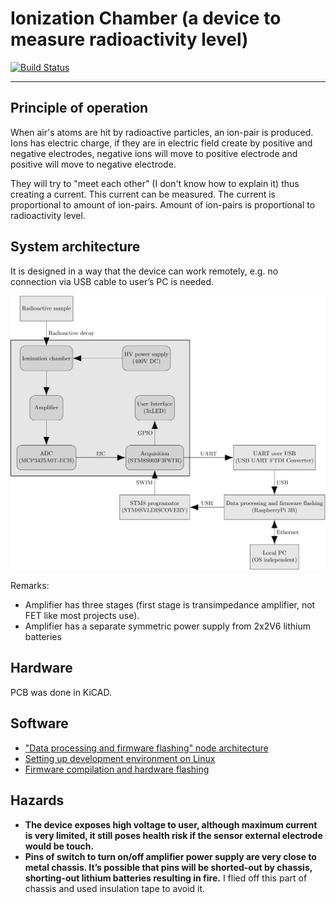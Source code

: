 # Ionization Chamber (a device to measure radioactivity level)

[![Build Status](https://travis-ci.com/RobertGawron/IonizationChamber.svg?branch=master)](https://travis-ci.com/RobertGawron/IonizationChamber)

---

## Principle of operation

When air's atoms are hit by radioactive particles, an ion-pair is produced. Ions has electric charge, if they are in electric field create by positive and negative electrodes, negative ions will move to positive electrode and positive will move to negative electrode.

They will try to "meet each other" (I don't know how to explain it) thus creating a current. This current can be measured. The current is proportional to amount of ion-pairs. Amount of ion-pairs is proportional to radioactivity level.

## System architecture

It is designed in a way that the device can work remotely, e.g. no connection via USB cable to user’s PC is needed.

![architecture](https://raw.githubusercontent.com/RobertGawron/IonizationChamber/master/documentation/diagrams/ArchitectureOverview-1.png)

Remarks:
* Amplifier has three stages (first stage is transimpedance amplifier, not FET like most projects use). 
* Amplifier has a separate symmetric power supply from 2x2V6 lithium batteries


## Hardware

PCB was done in KiCAD.


## Software
* ["Data processing and firmware flashing" node architecture
](https://github.com/RobertGawron/IonizationChamber/wiki/%22Data-processing-and-firmware-flashing%22-node-architecture
)
* [Setting up development environment on Linux
](https://github.com/RobertGawron/IonizationChamber/wiki/Setting-up-development-environment-on-Linux) 
* [Firmware compilation and hardware flashing
](https://github.com/RobertGawron/IonizationChamber/wiki/Firmware-compilation-and-hardware-flashing) 


## Hazards

* **The device exposes high voltage to user, although maximum current is very limited, it still poses health risk if the sensor external electrode would be touch.**
* **Pins of switch to turn on/off amplifier power supply are very close to metal chassis. It’s possible that pins will be shorted-out by chassis, shorting-out lithium batteries resulting in fire.** I flied off this part of chassis and used insulation tape to avoid it.
